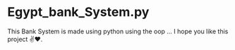 # Egypt_bank_System.py
This Bank System is made using python using the oop ...
I hope you like this project ✌️❤️.
